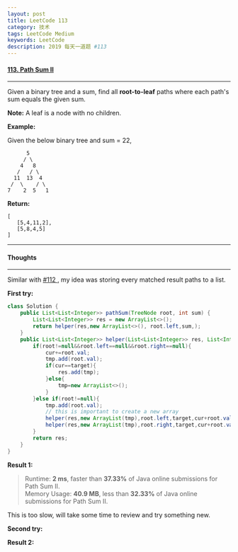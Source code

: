 ```yaml
---
layout: post
title: LeetCode 113
category: 技术
tags: LeetCode Medium
keywords: LeetCode
description: 2019 每天一道题 #113
---
```


#### [113. Path Sum II](https://leetcode.com/problems/path-sum-ii)
---
Given a binary tree and a sum, find all **root-to-leaf** paths where each path's sum equals the given sum.

**Note:** A leaf is a node with no children.

**Example:**

Given the below binary tree and sum = 22,
```
      5
     / \
    4   8
   /   / \
  11  13  4
 /  \    / \
7    2  5   1
```
**Return:**
```
[
   [5,4,11,2],
   [5,8,4,5]
]
```
---
#### Thoughts
---
Similar with [#112 ](http://www.wushifengzi.xyz/2019/03/26/LeetCode-112.html), my idea was storing every matched result paths to a list.

**First try:**
```Java
class Solution {
    public List<List<Integer>> pathSum(TreeNode root, int sum) {
        List<List<Integer>> res = new ArrayList<>();
        return helper(res,new ArrayList<>(), root.left,sum,);
    }
    public List<List<Integer>> helper(List<List<Integer>> res, List<Integer> tmp,TreeNode root, int target, int cur){
        if(root!=null&&root.left==null&&root.right==null){
            cur+=root.val;
            tmp.add(root.val);
            if(cur==target){
                res.add(tmp);                
            }else{
                tmp=new ArrayList<>();
            }
        }else if(root!=null){
            tmp.add(root.val);
            // this is important to create a new array
            helper(res,new ArrayList(tmp),root.left,target,cur+root.val);
            helper(res,new ArrayList(tmp),root.right,target,cur+root.val);
        }
        return res;
    }
}
```

**Result 1:**
> Runtime: **2 ms**, faster than **37.33%** of Java online submissions for Path Sum II.  
Memory Usage: **40.9 MB**, less than **32.33%** of Java online submissions for Path Sum II.

This is too slow, will take some time to review and try something new.

**Second try:**


**Result 2:**

